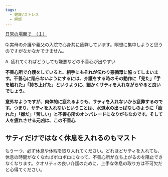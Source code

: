 ```yaml
---
tags:
  - 健康/ストレス
  - 瞑想
---
```

[日常の場面で　（１）](https://www.satisati.jp/category13/category17/entry110.html)

Q.実母の介護や義父の入院で心身共に疲弊しています。瞑想に集中しようと思うのですがなかなかできません。

A. 疲れてくればどうしても嫌悪などの不善心が出やすい

**不善心所で介護をしていると、相手にもそれが伝わり悪循環に陥ってしまいます。不善心に陥らないようにするには、介護をする時のその動作に「見た」「手を触れた」「持ち上げた」というように、細かくサティを入れながらやると良いでしょう。**

**意外なようですが、肉体的に疲れるよりも、サティを入れないから疲弊するのです。つまり、サティを入れないということは、水道水の出っぱなしのように「疲れた」「嫌だ」「苦しい」と不善心所のオンパレードになりがちなのです。そして人を疲れさせる元凶は、この不善心**

## サティだけではなく休息を入れるのもマスト

もう一つ、必ず休息や休暇を取り入れてください。どれほどサティを入れても、休息の時間がなくなればボロボロになって、不善心所が立ち上がるのを阻止できなくなります。クオリティの良い介護のために、上手な休息の取り方は不可欠だと心得てください。

